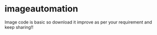 # imageautomation
Image code is basic so download it improve as per your requirement and keep sharing!!
